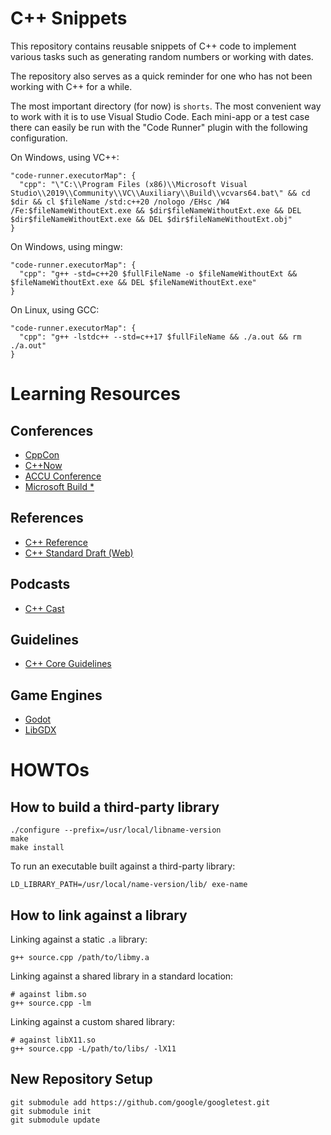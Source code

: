 # C++ Snippets
This repository contains reusable snippets of C++ code to implement various
tasks such as generating random numbers or working with dates.

The repository also serves as a quick reminder for one who has not been working
with C++ for a while.

The most important directory (for now) is `shorts`. The most convenient way to work
with it is to use Visual Studio Code. Each mini-app or a test case there 
can easily be run with the "Code Runner" plugin with the following configuration.

On Windows, using VC++:
```
"code-runner.executorMap": {
  "cpp": "\"C:\\Program Files (x86)\\Microsoft Visual Studio\\2019\\Community\\VC\\Auxiliary\\Build\\vcvars64.bat\" && cd $dir && cl $fileName /std:c++20 /nologo /EHsc /W4 /Fe:$fileNameWithoutExt.exe && $dir$fileNameWithoutExt.exe && DEL $dir$fileNameWithoutExt.exe && DEL $dir$fileNameWithoutExt.obj"
}
```

On Windows, using mingw:
```
"code-runner.executorMap": {
  "cpp": "g++ -std=c++20 $fullFileName -o $fileNameWithoutExt && $fileNameWithoutExt.exe && DEL $fileNameWithoutExt.exe"
}
```

On Linux, using GCC:
```
"code-runner.executorMap": {
  "cpp": "g++ -lstdc++ --std=c++17 $fullFileName && ./a.out && rm ./a.out"
}
```

# Learning Resources

## Conferences

- [CppCon](https://www.youtube.com/user/CppCon/playlists)
- [C++Now](https://www.youtube.com/user/BoostCon/playlists)
- [ACCU Conference](https://www.youtube.com/channel/UCJhay24LTpO1s4bIZxuIqKw/featured)
- [Microsoft Build *](https://www.youtube.com/channel/UCsMica-v34Irf9KVTh6xx-g/playlists?view=50&sort=dd&shelf_id=16)

## References

- [C++ Reference](https://en.cppreference.com/w/)
- [C++ Standard Draft (Web)](https://eel.is/c++draft/)

## Podcasts

- [C++ Cast](http://cppcast.com/)

## Guidelines

- [C++ Core Guidelines](https://github.com/isocpp/CppCoreGuidelines/blob/master/CppCoreGuidelines.md)

## Game Engines
- [Godot](https://godotengine.org/download)
- [LibGDX](https://libgdx.badlogicgames.com/)


# HOWTOs

## How to build a third-party library
```
./configure --prefix=/usr/local/libname-version
make
make install
```

To run an executable built against a third-party library:
```
LD_LIBRARY_PATH=/usr/local/name-version/lib/ exe-name
```

## How to link against a library

Linking against a static `.a` library:
```
g++ source.cpp /path/to/libmy.a
```

Linking against a shared library in a standard location:
```
# against libm.so
g++ source.cpp -lm
```

Linking against a custom shared library:
```
# against libX11.so
g++ source.cpp -L/path/to/libs/ -lX11
```

## New Repository Setup

```
git submodule add https://github.com/google/googletest.git
git submodule init
git submodule update
```
